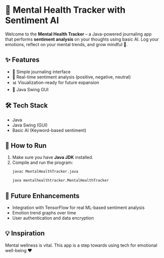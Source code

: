 
# 🧠 Mental Health Tracker with Sentiment AI

Welcome to the **Mental Health Tracker** – a Java-powered journaling app that performs **sentiment analysis** on your thoughts using basic AI. Log your emotions, reflect on your mental trends, and grow mindful 🌱.

## ✨ Features

- 📝 Simple journaling interface
- 🤖 Real-time sentiment analysis (positive, negative, neutral)
- 📊 Visualization-ready for future expansion
- 🎨 Java Swing GUI

## 🛠 Tech Stack

- Java
- Java Swing (GUI)
- Basic AI (Keyword-based sentiment)

## 🚀 How to Run

1. Make sure you have **Java JDK** installed.
2. Compile and run the program:
   ```bash
   javac MentalHealthTracker.java
   
   java mentalhealthtracker.MentalHealthTracker
   ```

## 🔮 Future Enhancements

- Integration with TensorFlow for real ML-based sentiment analysis
- Emotion trend graphs over time
- User authentication and data encryption

## 💡 Inspiration

Mental wellness is vital. This app is a step towards using tech for emotional well-being ❤️
